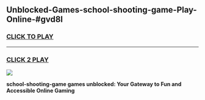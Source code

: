 
## Unblocked-Games-school-shooting-game-Play-Online-#gvd8l
<h3>
<a href="https://premium.freeplayer.one?title=school-shooting-game&ref=27F">CLICK TO PLAY</a></h3>
<hr>

<h3>
<a href="https://premium.freeplayer.one?title=school-shooting-game&ref=27F">CLICK 2 PLAY</a>
  
</h3>

<a href="https://premium.freeplayer.one?title=school-shooting-game&ref=27F"><img src="https://clearcache.store/games.png"></a>


**school-shooting-game games unblocked: Your Gateway to Fun and Accessible Online Gaming**
